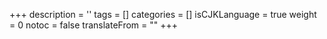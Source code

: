 +++
description = ''
tags = []
categories = []
isCJKLanguage = true
weight = 0
notoc = false
translateFrom = ""
+++
